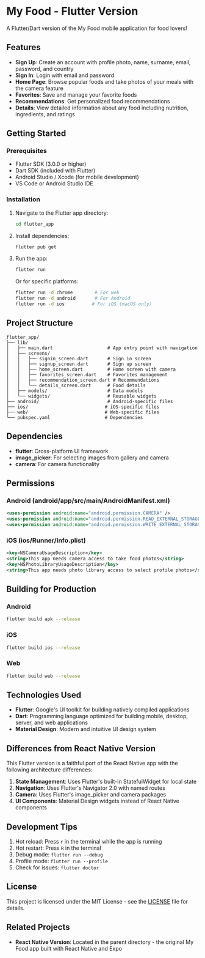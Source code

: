# My Food - Flutter Version

A Flutter/Dart version of the My Food mobile application for food lovers!

## Features

- **Sign Up**: Create an account with profile photo, name, surname, email, password, and country
- **Sign In**: Login with email and password
- **Home Page**: Browse popular foods and take photos of your meals with the camera feature
- **Favorites**: Save and manage your favorite foods
- **Recommendations**: Get personalized food recommendations
- **Details**: View detailed information about any food including nutrition, ingredients, and ratings

## Getting Started

### Prerequisites

- Flutter SDK (3.0.0 or higher)
- Dart SDK (included with Flutter)
- Android Studio / Xcode (for mobile development)
- VS Code or Android Studio IDE

### Installation

1. Navigate to the Flutter app directory:
   ```bash
   cd flutter_app
   ```

2. Install dependencies:
   ```bash
   flutter pub get
   ```

3. Run the app:
   ```bash
   flutter run
   ```

   Or for specific platforms:
   ```bash
   flutter run -d chrome        # For web
   flutter run -d android       # For Android
   flutter run -d ios          # For iOS (macOS only)
   ```

## Project Structure

```
flutter_app/
├── lib/
│   ├── main.dart                    # App entry point with navigation
│   ├── screens/
│   │   ├── signin_screen.dart       # Sign in screen
│   │   ├── signup_screen.dart       # Sign up screen
│   │   ├── home_screen.dart         # Home screen with camera
│   │   ├── favorites_screen.dart    # Favorites management
│   │   ├── recommendation_screen.dart # Recommendations
│   │   └── details_screen.dart      # Food details
│   ├── models/                      # Data models
│   └── widgets/                     # Reusable widgets
├── android/                         # Android-specific files
├── ios/                            # iOS-specific files
├── web/                            # Web-specific files
└── pubspec.yaml                    # Dependencies
```

## Dependencies

- **flutter**: Cross-platform UI framework
- **image_picker**: For selecting images from gallery and camera
- **camera**: For camera functionality

## Permissions

### Android (android/app/src/main/AndroidManifest.xml)
```xml
<uses-permission android:name="android.permission.CAMERA" />
<uses-permission android:name="android.permission.READ_EXTERNAL_STORAGE" />
<uses-permission android:name="android.permission.WRITE_EXTERNAL_STORAGE" />
```

### iOS (ios/Runner/Info.plist)
```xml
<key>NSCameraUsageDescription</key>
<string>This app needs camera access to take food photos</string>
<key>NSPhotoLibraryUsageDescription</key>
<string>This app needs photo library access to select profile photos</string>
```

## Building for Production

### Android
```bash
flutter build apk --release
```

### iOS
```bash
flutter build ios --release
```

### Web
```bash
flutter build web --release
```

## Technologies Used

- **Flutter**: Google's UI toolkit for building natively compiled applications
- **Dart**: Programming language optimized for building mobile, desktop, server, and web applications
- **Material Design**: Modern and intuitive UI design system

## Differences from React Native Version

This Flutter version is a faithful port of the React Native app with the following architecture differences:

1. **State Management**: Uses Flutter's built-in StatefulWidget for local state
2. **Navigation**: Uses Flutter's Navigator 2.0 with named routes
3. **Camera**: Uses Flutter's image_picker and camera packages
4. **UI Components**: Material Design widgets instead of React Native components

## Development Tips

1. Hot reload: Press `r` in the terminal while the app is running
2. Hot restart: Press `R` in the terminal
3. Debug mode: `flutter run --debug`
4. Profile mode: `flutter run --profile`
5. Check for issues: `flutter doctor`

## License

This project is licensed under the MIT License - see the [LICENSE](LICENSE) file for details.

## Related Projects

- **React Native Version**: Located in the parent directory - the original My Food app built with React Native and Expo
